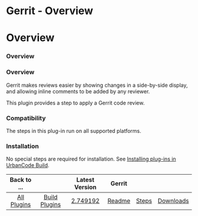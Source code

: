 
Gerrit - Overview
=================

# Overview



### Overview




 


### Overview


Gerrit makes reviews easier by showing changes in a side-by-side display, and allowing inline comments to be added by any reviewer.


This plugin provides a step to apply a Gerrit code review.


### Compatibility


The steps in this plug-in run on all supported platforms.


### Installation


No special steps are required for installation. See [Installing plug-ins in UrbanCode Build](http://www-01.ibm.com/support/knowledgecenter/#!/SS8NMD_6.1.0/com.ibm.ucbuild.doc/topics/plugin_ch.html "Installing plug-ins in UrbanCode Build").




|Back to ...||Latest Version|Gerrit |||
| :---: | :---: | :---: | :---: | :---: | :---: |
|[All Plugins](../../index.md)|[Build Plugins](../README.md)|[2.749192](https://raw.githubusercontent.com/UrbanCode/IBM-UCB-PLUGINS/main/files/Gerrit/gerrit-2.749192.zip)|[Readme](README.md)|[Steps](steps.md)|[Downloads](downloads.md)|
